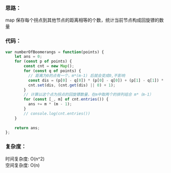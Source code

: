 ### 思路： 
map 保存每个拐点到其他节点的距离相等的个数，统计当前节点构成回旋镖的数量

### 代码：
```js
var numberOfBoomerangs = function(points) {
    let ans = 0;
    for (const p of points) {
        const cnt = new Map();
        for (const q of points) {
          // 距离为0的点有一个，m*(m-1) 后就会变成0,不影响
          const dis = (p[0] - q[0]) * (p[0] - q[0]) + (p[1] - q[1]) * (p[1] - q[1]); 
          cnt.set(dis, (cnt.get(dis) || 0) + 1);
        }
        // 计算以这个点为拐点的回旋镖数量，在m中取两个的排列组合 m*（m-1）
        for (const [_, m] of cnt.entries()) {
          ans += m * (m - 1);
        }
        // console.log(cnt.entries())
    }
    
    return ans;
};
```
### 复杂度：
时间复杂度: O(n^2)   
空间复杂度: O(n)
